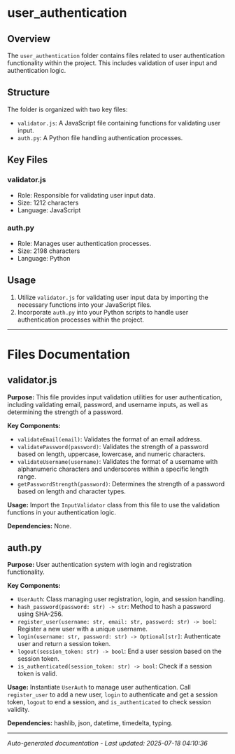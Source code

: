 # user_authentication

## Overview
The `user_authentication` folder contains files related to user authentication functionality within the project. This includes validation of user input and authentication logic.

## Structure
The folder is organized with two key files:
- `validator.js`: A JavaScript file containing functions for validating user input.
- `auth.py`: A Python file handling authentication processes.

## Key Files
### validator.js
- Role: Responsible for validating user input data.
- Size: 1212 characters
- Language: JavaScript

### auth.py
- Role: Manages user authentication processes.
- Size: 2198 characters
- Language: Python

## Usage
1. Utilize `validator.js` for validating user input data by importing the necessary functions into your JavaScript files.
2. Incorporate `auth.py` into your Python scripts to handle user authentication processes within the project.

---

# Files Documentation

## validator.js

**Purpose:** This file provides input validation utilities for user authentication, including validating email, password, and username inputs, as well as determining the strength of a password.

**Key Components:**
- `validateEmail(email)`: Validates the format of an email address.
- `validatePassword(password)`: Validates the strength of a password based on length, uppercase, lowercase, and numeric characters.
- `validateUsername(username)`: Validates the format of a username with alphanumeric characters and underscores within a specific length range.
- `getPasswordStrength(password)`: Determines the strength of a password based on length and character types.

**Usage:** Import the `InputValidator` class from this file to use the validation functions in your authentication logic.

**Dependencies:** None.

## auth.py

**Purpose:** User authentication system with login and registration functionality.

**Key Components:**
- `UserAuth`: Class managing user registration, login, and session handling.
- `hash_password(password: str) -> str`: Method to hash a password using SHA-256.
- `register_user(username: str, email: str, password: str) -> bool`: Register a new user with a unique username.
- `login(username: str, password: str) -> Optional[str]`: Authenticate user and return a session token.
- `logout(session_token: str) -> bool`: End a user session based on the session token.
- `is_authenticated(session_token: str) -> bool`: Check if a session token is valid.

**Usage:** Instantiate `UserAuth` to manage user authentication. Call `register_user` to add a new user, `login` to authenticate and get a session token, `logout` to end a session, and `is_authenticated` to check session validity.

**Dependencies:** hashlib, json, datetime, timedelta, typing.

---
*Auto-generated documentation - Last updated: 2025-07-18 04:10:36*
